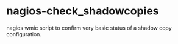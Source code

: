 # nagios-check_shadowcopies
nagios wmic script to confirm very basic status of a shadow copy configuration.
